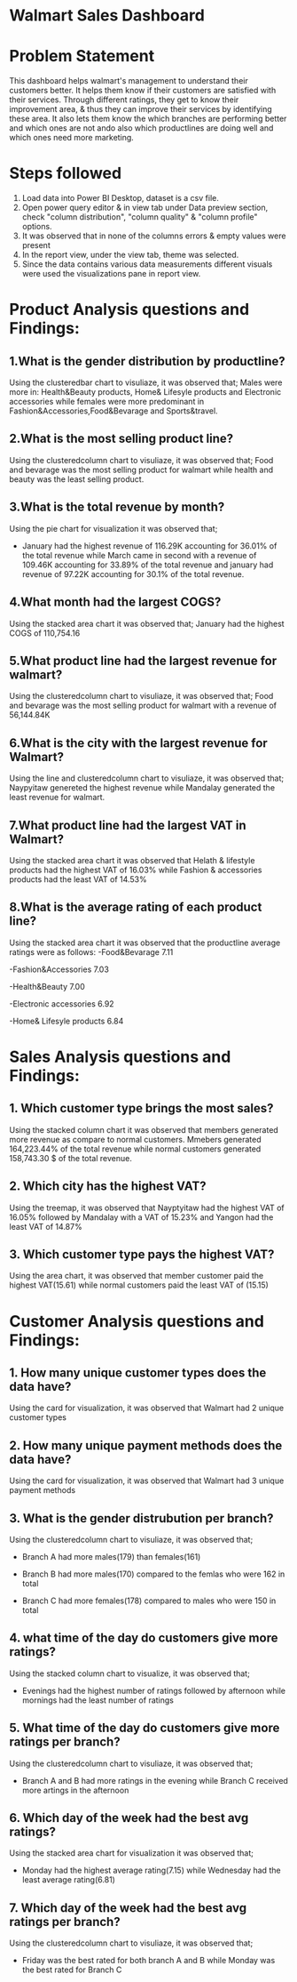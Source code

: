 # Walmart Sales Dashboard

# Problem Statement
This dashboard helps walmart's management to understand their customers better. It helps them know if their customers are satisfied with their services. Through different ratings, they get to know their improvement area, & thus they can improve their services by identifying these area. It also lets them know the which branches are performing better and which ones are not ando also which productlines are doing well and which ones need more marketing. 
# Steps followed 
1. Load data into Power BI Desktop, dataset is a csv file.
2. Open power query editor & in view tab under Data preview section, check "column distribution", "column quality" & "column profile" options.
3. It was observed that in none of the columns errors & empty values were present
4. In the report view, under the view tab, theme was selected.
5. Since the data contains various data measurements different visuals were used the visualizations pane in report view.

# Product Analysis questions and Findings:
## 1.What is the gender distribution by productline?
Using the clusteredbar chart to visuliaze, it was observed that; Males were more in: Health&Beauty products, Home& Lifesyle products and Electronic accessories while females were more predominant in Fashion&Accessories,Food&Bevarage and Sports&travel.

## 2.What is the most selling product line?
Using the clusteredcolumn chart to visuliaze, it was observed that; Food and bevarage was the most selling product for walmart while health and beauty was the least selling product.

## 3.What is the total revenue by month?
Using the pie chart for visualization it was observed that;
 - January had the highest revenue of 116.29K accounting for 36.01% of the total revenue while March came in second with a revenue of 109.46K accounting for 33.89% of the total revenue and january had revenue of 97.22K accounting for 30.1% of the total revenue.

## 4.What month had the largest COGS?
Using the stacked area chart it was observed that; January had the highest COGS of 110,754.16

## 5.What product line had the largest revenue for walmart?
Using the clusteredcolumn chart to visuliaze, it was observed that; Food and bevarage was the most selling product for walmart with a revenue of 56,144.84K

## 6.What is the city with the largest revenue for Walmart?
Using the line and clusteredcolumn chart to visuliaze, it was observed that; Naypyitaw genereted the highest revenue while Mandalay generated the least revenue for walmart.

## 7.What product line had the largest VAT in Walmart?
Using the stacked area chart it was observed that Helath & lifestyle products had the highest VAT of 16.03% while Fashion & accessories products had the least VAT of 14.53%

## 8.What is the average rating of each product line?
Using the stacked area chart it was observed that the productline average ratings were as follows:
-Food&Bevarage 7.11 

-Fashion&Accessories 7.03

-Health&Beauty 7.00

-Electronic accessories 6.92

-Home& Lifesyle products 6.84

# Sales Analysis questions and Findings:
## 1. Which customer type brings the most sales?
Using the stacked column chart it was observed that members generated more revenue as compare to normal customers. Mmebers generated 164,223.44% of the total revenue while normal customers generated 158,743.30 $ of the total revenue. 

## 2. Which city has the highest VAT? 
Using the treemap, it was observed that Nayptyitaw had the highest VAT of 16.05% followed by Mandalay with a VAT of 15.23% and Yangon had the least VAT of 14.87%

## 3. Which customer type pays the highest VAT?
Using the area chart, it was observed that member customer paid the highest VAT(15.61) while normal customers paid the least VAT of (15.15)

# Customer Analysis questions and Findings:
## 1. How many unique customer types does the data have?
Using the card for visualization, it was observed that Walmart had 2 unique customer types 

## 2. How many unique payment methods does the data have?
Using the card for visualization, it was observed that Walmart had 3 unique payment methods

## 3. What is the gender distrubution per branch?
Using the clusteredcolumn chart to visuliaze, it was observed that;
  
- Branch A had more males(179) than females(161)
  
- Branch B had more males(170) compared to the femlas who were 162 in total
  
- Branch C had more females(178) compared to males who were 150 in total

## 4. what time of the day do customers give more ratings?
Using the stacked column chart to visualize, it was observed that;
  
- Evenings had the highest number of ratings followed by afternoon while mornings had the least number of ratings

## 5. What time of the day do customers give more ratings per branch?
Using the clusteredcolumn chart to visuliaze, it was observed that;
  
- Branch A and B had more ratings in the evening while Branch C received more artings in the afternoon 

## 6. Which day of the week had the best avg ratings?
Using the stacked area chart for visualization it was observed that;
  
- Monday had the highest average rating(7.15) while Wednesday had the least average rating(6.81)

## 7. Which day of the week had the best avg ratings per branch?
Using the clusteredcolumn chart to visuliaze, it was observed that;
  
- Friday was the best rated for both branch A and B while Monday was the best rated for Branch C
